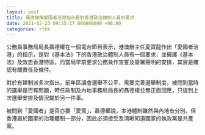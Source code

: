 ```yaml
---
layout: post
title: 聶德權稱愛國者治港指示是對香港政治體制人員的要求
date: 2021-02-23 09:55:17.000000000 +08:00
categories: rthk
---
```


公務員事務局局長聶德權在一個電台節目表示，港澳辦主任夏寶龍作出「愛國者治港」的指示，是對《基本法》下的香港政治體制人員有一個要求，並擁護《基本法》及效忠香港特區，而當局早前要求公務員作宣誓及簽署聲明的安排，其實是確認有關責任及條件。

對於有建制派多次指出，前年區議會選舉不公平，需要完善選舉制度，被問到當時的選舉是否有問題，時任政制及內地事務局局長的聶德權並無正面回應，只提到上次選舉安排及情況屬於另一件事。

被問到「愛國者」是否亦要「愛黨」，聶德權說，本港體制雖然與內地有分別，但香港屬於國家的治理體制一部分，因此必須接受及清晰知道國家的執政黨是共產黨。
